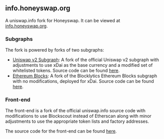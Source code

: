## info.honeyswap.org

A uniswap.info fork for Honeyswap. It can be viewed at [info.honeyswap.org](https://info.honeyswap.org).

### Subgraphs

The fork is powered by forks of two subgraphs:

- [Uniswap v2 Subgraph](https://thegraph.com/explorer/subgraph/1hive/uniswap-v2): A fork of the official Uniswap v2 subgraph with adjustments to use xDai as the base currency and a modified set of whitelisted tokens. Source code can be found [here](https://github.com/1Hive/uniswap-v2-subgraph).
- [Ethereum Blocks](https://thegraph.com/explorer/subgraph/1hive/xdai-blocks): A fork of the Blocklytics Ethereum Blocks subgraph with no modifications, deployed for xDai. Source code can be found [here](https://github.com/1Hive/ethereum-blocks).

### Front-end

The front-end is a fork of the official uniswap.info source code with modifications to use Blockscout instead of Etherscan along with minor adjustments to use the appropriate token lists and factory addresses.

The source code for the front-end can be found [here](https://github.com/1Hive/uniswap-info/).
